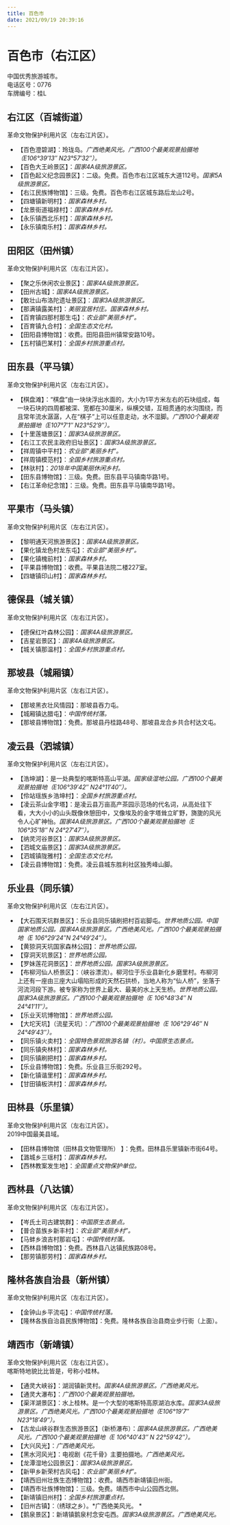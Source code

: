 ```yaml
---
title: 百色市  
date: 2021/09/19 20:39:16  
---
```

  
# 百色市（右江区）  
中国优秀旅游城市。  
电话区号：0776  
车牌编号：桂L  

## 右江区（百城街道）  
革命文物保护利用片区（左右江片区）。  
* 【百色澄碧湖】：玲珑岛。*广西绝美风光。广西100个最美观景拍摄地（E106°39′13″ N23°57′32″）。*  
* 【百色大王岭景区】：*国家4A级旅游景区。*  
* 【百色起义纪念园景区】：二级。免费。百色市右江区城东大道112号。*国家5A级旅游景区。*  
* 【右江民族博物馆】：三级。免费。百色市右江区城东路后龙山2号。  
* 【四塘镇新明村】：*国家森林乡村。*  
* 【龙景街道福禄村】：*国家森林乡村。*  
* 【永乐镇西北乐村】：*国家森林乡村。*  
* 【永乐镇南乐村】：*国家森林乡村。*  

## 田阳区（田州镇）  
革命文物保护利用片区（左右江片区）。  
* 【聚之乐休闲农业景区】：*国家4A级旅游景区。*  
* 【田州古城】：*国家4A级旅游景区。*  
* 【敢壮山布洛陀遗址景区】：*国家3A级旅游景区。*  
* 【那满镇露美村】：*美丽宜居村庄。国家森林乡村。*  
* 【百育镇四那村那生屯】：*农业部“美丽乡村”。*  
* 【百育镇九合村】：*全国生态文化村。*  
* 【田阳县博物馆】：收费。田阳县田州镇常安路10号。  
* 【五村镇巴某村】：*全国乡村旅游重点村。*  

## 田东县（平马镇）  
革命文物保护利用片区（左右江片区）。  
* 【棋盘滩】：“棋盘”由一块块浮出水面的，大小为1平方米左右的石块组成，每一块石块的四周都被深、宽都在30厘米，纵横交错，互相贯通的水沟围绕，而且常年流水潺潺，人在“棋子”上可以任意走动，水不湿脚。*广西100个最美观景拍摄地（E107°7′1″ N23°52′9″）。*  
* 【十里莲塘景区】：*国家3A级旅游景区。*  
* 【右江工农民主政府旧址景区】：*国家3A级旅游景区。*  
* 【祥周镇中平村】：*农业部“美丽乡村”。*  
* 【祥周镇模范村】：*全国乡村旅游重点村。*  
* 【林驮村】：*2018年中国美丽休闲乡村。*  
* 【田东县博物馆】：三级。免费。田东县平马镇南华路1号。  
* 【右江革命纪念馆】：三级。免费。田东县平马镇南华路1号。  

## 平果市（马头镇）  
革命文物保护利用片区（左右江片区）。  
* 【黎明通天河旅游景区】：*国家4A级旅游景区。*  
* 【果化镇龙色村龙东屯】：*农业部“美丽乡村”。*  
* 【果化镇槐前村】：*国家森林乡村。*  
* 【平果县博物馆】：收费。平果县法院二楼227室。  
* 【四塘镇印山村】：*国家森林乡村。*  

## 德保县（城关镇）  
革命文物保护利用片区（左右江片区）。  
* 【德保红叶森林公园】：*国家4A级旅游景区。*  
* 【吉星岩景区】：*国家4A级旅游景区。*  
* 【城关镇那温村】：*全国乡村旅游重点村。*  

## 那坡县（城厢镇）  
革命文物保护利用片区（左右江片区）。  
* 【那坡黑衣壮风情园】：那坡县吞力屯。  
* 【城厢镇达腊屯】：*中国传统村落。*  
* 【那坡县博物馆】：免费。那坡县丹桂路48号、那坡县龙合乡共合村达文屯。  

## 凌云县（泗城镇）  
革命文物保护利用片区（左右江片区）。  
* 【浩坤湖】：是一处典型的喀斯特高山平湖。*国家级湿地公园。广西100个最美观景拍摄地（E106°39′42″ N24°11′40″）。*  
* 【伶站瑶族乡浩坤村】：*全国乡村旅游重点村。*  
* 【凌云茶山金字塔】：是凌云县万亩高产茶园示范场的代名词，从高处往下看，大大小小的山头既像休憩田中，又像埃及的金字塔耸立旷野，旖旎的风光令人心旷神怡。*国家4A级旅游景区。广西100个最美观景拍摄地（E 106°35′18″ N 24°27′47″）。*  
* 【纳灵河谷景区】：*国家3A级旅游景区。*  
* 【泗城文庙景区】：*国家3A级旅游景区。*  
* 【泗城镇陇雅村】：*全国生态文化村。*  
* 【凌云县博物馆】：免费。凌云县城东胜利社区独秀峰山脚。  

## 乐业县（同乐镇）  
革命文物保护利用片区（左右江片区）。  
* 【大石围天坑群景区】：乐业县同乐镇刷把村百岩脚屯。*世界地质公园。中国国家地质公园。国家4A级旅游景区。广西绝美风光。广西100个最美观景拍摄地（E 106°29′24″N 24°49′24″）。*  
* 【黄猄洞天坑国家森林公园】：*世界地质公园。*  
* 【穿洞天坑景区】：*世界地质公园。*  
* 【罗妹莲花洞景区】：*世界地质公园。国家3A级旅游景区。*  
* 【布柳河仙人桥景区】：（峡谷漂流）。柳河位于乐业县新化乡磨里村。布柳河上还有一座由三座大山塌陷形成的天然石拱桥，当地人称为“仙人桥”，坐落于河流河段下游。被专家称为世界上最大、最美的水上天生桥。*世界地质公园。国家3A级旅游景区。广西100个最美观景拍摄地（E 106°48′34″ N 24°41′11″）。*  
* 【乐业天坑博物馆】：*世界地质公园。*  
* 【大坨天坑】（流星天坑）：*广西100个最美观景拍摄地（E 106°29′46″ N 24°49′43″）。*  
* 【同乐镇火卖村】：*全国特色景观旅游名镇（村）。中国原生态景点。*  
* 【同乐镇央林村】：*国家森林乡村。*  
* 【同乐镇刷把村】：*国家森林乡村。*  
* 【乐业县博物馆】：免费。乐业县三乐街292号。  
* 【新化镇谐里村】：*国家森林乡村。*  
* 【甘田镇板洪村】：*国家森林乡村。*  

## 田林县（乐里镇）  
革命文物保护利用片区（左右江片区）。  
2019中国最美县域。  
* 【田林县博物馆（田林县文物管理所） 】：免费。田林县乐里镇新市街64号。  
* 【潞城乡三瑶村】：*国家森林乡村。*  
* 【西林教案发生地】：*全国重点文物保护单位。*  

## 西林县（八达镇）  
革命文物保护利用片区（左右江片区）。  
* 【岑氏土司古建筑群】：*中国原生态景点。*  
* 【普合苗族乡新丰村】：*农业部“美丽乡村”。*  
* 【马蚌乡浪吉村那岩屯】：*中国传统村落。*  
* 【西林县博物馆】：免费。西林县八达镇民族路08号。  
* 【那劳镇那劳村】：*国家森林乡村。*  

## 隆林各族自治县（新州镇）  
革命文物保护利用片区（左右江片区）。  
* 【金钟山乡平流屯】：*中国传统村落。*  
* 【隆林各族自治县民族博物馆】：免费。隆林各族自治县商业步行街（上面）。  

## 靖西市（新靖镇）  
革命文物保护利用片区（左右江片区）。  
喀斯特地貌比比皆是，号称小桂林。  
* 【通灵大峡谷】：湖润镇新灵村。*国家4A级旅游景区。广西绝美风光。*  
* 【通灵大瀑布】：*广西100个最美观景拍摄地。*  
* 【渠洋湖景区】：水上桂林。是一个大型的喀斯特高原湖泊水库。*国家3A级旅游景区。广西绝美风光。广西100个最美观景拍摄地（E106°19′7″ N23°18′49″）。*  
* 【古龙山峡谷群生态旅游景区】（新桥瀑布）：*国家4A级旅游景区。广西绝美风光。广西100个最美观景拍摄地（E 106°40′43″ N 22°59′42″）。*  
* 【大兴风光】：*广西绝美风光。*  
* 【黑水河风光】：电视剧《花千骨》主要拍摄地。*广西绝美风光。*  
* 【龙潭湿地公园景区】：*国家3A级旅游景区。*  
* 【新甲乡新荣村古风屯】：*农业部“美丽乡村”。*  
* 【靖西旧州壮族生态博物馆】：收费。靖西市新靖镇旧州街。  
* 【靖西市壮族博物馆】：三级。免费。靖西市中山公园西北侧。  
* 【新靖镇旧州村】：*全国乡村旅游重点村。*  
* 【旧州古镇】：（绣球之乡）。*广西绝美风光。 *  
* 【鹅泉景区】：新靖镇鹅泉村念安屯西。*国家3A级旅游景区。广西绝美风光。*  